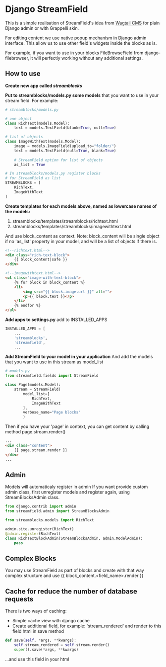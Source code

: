 # Django StreamField

This is a simple realisation of StreamField's idea 
from [Wagtail CMS](https://wagtail.io) for plain Django admin 
or with Grappelli skin.

For editing content we use native popup mechanism in Django admin interface.
This allow us to use other field's widgets inside the blocks as is.

For example, if you want to use in your blocks FileBrowseField 
from django-filebrowser, it will perfectly working 
without any additional settings.

## How to use

**Create new app called *streamblocks***

**Put to streamblocks/models.py some models**
that you want to use in your stream field.
For example:

```python
# streamblocks/models.py

# one object
class RichText(models.Model):
    text = models.TextField(blank=True, null=True)   

# list of objects
class ImageWithText(models.Model):
    image = models.ImageField(upload_to="folder/")
    text = models.TextField(null=True, blank=True)
    
    # StreamField option for list of objects
    as_list = True

# In streamblocks/models.py register blocks 
# for StreamField as list
STREAMBLOCKS = [
    RichText,
    ImageWithText
]
```

**Create templates for each models above, named as lowercase names of the models:**
1. streamblocks/templates/streamblocks/richtext.html
2. streamblocks/templates/streamblocks/imagewithtext.html

And use block_content as context. 
Note: block_content will be single object 
if no 'as_list' property in your model, 
and will be a list of objects if there is.
```html
<!--richtext.html-->
<div class="rich-text-block">
    {{ block_content|safe }}
</div>

<!--imagewithtext.html-->
<ul class="image-with-text-block">
    {% for block in block_content %}
    <li>
        <img src="{{ block.image.url }}" alt="">
        <p>{{ block.text }}</p>
    </li>
    {% endfor %}
</ul>
```

**Add apps to settings.py**
add to INSTALLED_APPS

```python
INSTALLED_APPS = [
    ...
    'streamblocks',
    'streamfield',
    ...
```

**Add StreamField to your model in your application**
And add the models that you want to use in this stream as model_list
```python
# models.py
from streamfield.fields import StreamField

class Page(models.Model):
    stream = StreamField(
        model_list=[ 
            RichText,
            ImageWithText
        ],
        verbose_name="Page blocks"
        )
```

Then if you have your 'page' in context, 
you can get content by calling method page.stream.render()
```html
...
<div class="content">
    {{ page.stream.render }}
</div>
...
```


## Admin
Models will automaticaly register in admin
If you want provide custom admin class, 
first unregister models and register again, using StreamBlocksAdmin class.

```python
from django.contrib import admin
from streamfield.admin import StreamBlocksAdmin

from streamblocks.models import RichText

admin.site.unregister(RichText)
@admin.register(RichText)
class RichTextBlockAdmin(StreamBlocksAdmin, admin.ModelAdmin):
    pass
```

## Complex Blocks
You may use StreamField as part of blocks and create with that way complex structure
and use {{ block_content.<field_name>.render }}

## Cache for reduce the number of database requests
There is two ways of caching:
- Simple cache view with django cache 
- Create additional field, for example: 'stream_rendered'
and render to this field html in save method

```python
def save(self, *args, **kwargs):
    self.stream_rendered = self.stream.render()
    super().save(*args, **kwargs)
```
...and use this field in your html

